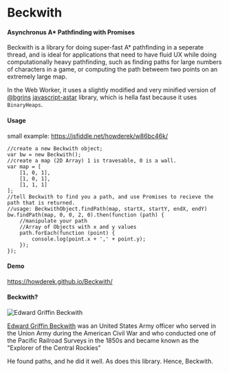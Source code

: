 # Beckwith
#### Asynchronus A* Pathfinding with Promises
Beckwith is a library for doing super-fast A* pathfinding in a seperate thread, and is ideal for applications that need to have fluid UX while doing computationally heavy pathfinding, such as finding paths for large numbers of characters in a game, or computing the path betweem two points on an extremely large map.

In the Web Worker, it uses a slightly modified and very minified version of [@bgrins](https://github.com/bgrins/javascript-astar) [javascript-astar](https://github.com/bgrins/javascript-astar) library, which is hella fast because it uses `BinaryHeaps`.
#### Usage

small example: https://jsfiddle.net/howderek/w86bc46k/

    //create a new Beckwith object;
    var bw = new Beckwith();
    //create a map (2D Array) 1 is travesable, 0 is a wall.
    var map = [
        [1, 0, 1],
        [1, 0, 1],
        [1, 1, 1]
    ];
    //tell Beckwith to find you a path, and use Promises to recieve the path that is returned.
    //usage: BeckwithObject.findPath(map, startX, startY, endX, endY)
    bw.findPath(map, 0, 0, 2, 0).then(function (path) {
        //manipulate your path
        //Array of Objects with x and y values
        path.forEach(function (point) {
            console.log(point.x + ',' + point.y);
        });
    });

#### Demo
https://howderek.github.io/Beckwith/
#### Beckwith?
![Edward Griffin Beckwith](http://i.imgur.com/bWYxgY6.jpg)

[Edward Griffin Beckwith](http://en.wikipedia.org/wiki/Edward_Griffin_Beckwith) was an United States Army officer who served in the Union Army during the American Civil War and who conducted one of the Pacific Railroad Surveys in the 1850s and became known as the "Explorer of the Central Rockies"

He found paths, and he did it well. As does this library. Hence, Beckwith.

